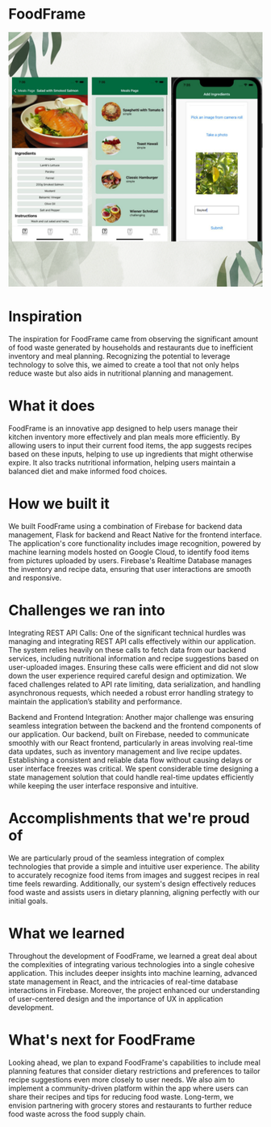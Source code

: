 # FoodFrame
![Preview](https://github.com/KokYenZein/FoodFrame/blob/main/images/Design.png)

# Inspiration
The inspiration for FoodFrame came from observing the significant amount of food waste generated by households and restaurants due to inefficient inventory and meal planning. Recognizing the potential to leverage technology to solve this, we aimed to create a tool that not only helps reduce waste but also aids in nutritional planning and management.

# What it does
FoodFrame is an innovative app designed to help users manage their kitchen inventory more effectively and plan meals more efficiently. By allowing users to input their current food items, the app suggests recipes based on these inputs, helping to use up ingredients that might otherwise expire. It also tracks nutritional information, helping users maintain a balanced diet and make informed food choices.

# How we built it
We built FoodFrame using a combination of Firebase for backend data management, Flask for backend and React Native for the frontend interface. The application's core functionality includes image recognition, powered by machine learning models hosted on Google Cloud, to identify food items from pictures uploaded by users. Firebase's Realtime Database manages the inventory and recipe data, ensuring that user interactions are smooth and responsive.

# Challenges we ran into
Integrating REST API Calls: One of the significant technical hurdles was managing and integrating REST API calls effectively within our application. The system relies heavily on these calls to fetch data from our backend services, including nutritional information and recipe suggestions based on user-uploaded images. Ensuring these calls were efficient and did not slow down the user experience required careful design and optimization. We faced challenges related to API rate limiting, data serialization, and handling asynchronous requests, which needed a robust error handling strategy to maintain the application’s stability and performance.

Backend and Frontend Integration: Another major challenge was ensuring seamless integration between the backend and the frontend components of our application. Our backend, built on Firebase, needed to communicate smoothly with our React frontend, particularly in areas involving real-time data updates, such as inventory management and live recipe updates. Establishing a consistent and reliable data flow without causing delays or user interface freezes was critical. We spent considerable time designing a state management solution that could handle real-time updates efficiently while keeping the user interface responsive and intuitive.

# Accomplishments that we're proud of
We are particularly proud of the seamless integration of complex technologies that provide a simple and intuitive user experience. The ability to accurately recognize food items from images and suggest recipes in real time feels rewarding. Additionally, our system's design effectively reduces food waste and assists users in dietary planning, aligning perfectly with our initial goals.

# What we learned
Throughout the development of FoodFrame, we learned a great deal about the complexities of integrating various technologies into a single cohesive application. This includes deeper insights into machine learning, advanced state management in React, and the intricacies of real-time database interactions in Firebase. Moreover, the project enhanced our understanding of user-centered design and the importance of UX in application development.

# What's next for FoodFrame
Looking ahead, we plan to expand FoodFrame's capabilities to include meal planning features that consider dietary restrictions and preferences to tailor recipe suggestions even more closely to user needs. We also aim to implement a community-driven platform within the app where users can share their recipes and tips for reducing food waste. Long-term, we envision partnering with grocery stores and restaurants to further reduce food waste across the food supply chain.